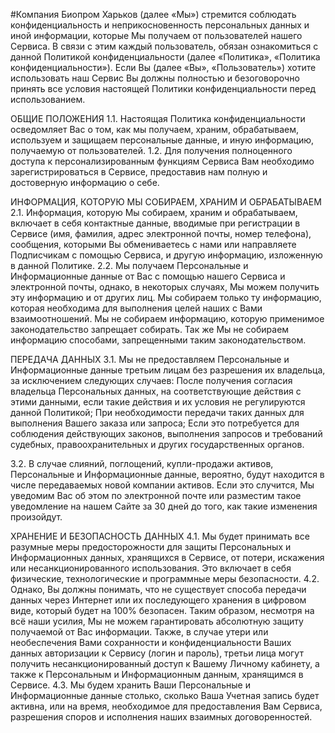 #Компания Биопром Харьков (далее «Мы») стремится соблюдать конфиденциальность и неприкосновенность персональных данных и иной информации, которые Мы получаем от пользователей нашего Сервиса. В связи с этим каждый пользователь, обязан ознакомиться с данной Политикой конфиденциальности (далее «Политика», «Политика конфиденциальности»). Если Вы (далее «Вы», «Пользователь») хотите использовать наш Сервис Вы должны полностью и безоговорочно принять все условия настоящей Политики конфиденциальности перед использованием.

ОБЩИЕ ПОЛОЖЕНИЯ 1.1. Настоящая Политика конфиденциальности осведомляет Вас о том, как мы получаем, храним, обрабатываем, используем и защищаем персональные данные, и иную информацию, получаемую от пользователей. 1.2. Для получения полноценного доступа к персонализированным функциям Сервиса Вам необходимо зарегистрироваться в Сервисе, предоставив нам полную и достоверную информацию о себе.

ИНФОРМАЦИЯ, КОТОРУЮ МЫ СОБИРАЕМ, ХРАНИМ И ОБРАБАТЫВАЕМ 2.1. Информация, которую Мы собираем, храним и обрабатываем, включает в себя контактные данные, вводимые при регистрации в Сервисе (имя, фамилия, адрес электронной почты, номер телефона), сообщения, которыми Вы обмениваетесь с нами или направляете Подписчикам с помощью Сервиса, и другую информацию, изложенную в данной Политике. 2.2. Мы получаем Персональные и Информационные данные от Вас с помощью нашего Сервиса и электронной почты, однако, в некоторых случаях, Мы можем получить эту информацию и от других лиц. Мы собираем только ту информацию, которая необходима для выполнения целей наших с Вами взаимоотношений. Мы не собираем информацию, которую применимое законодательство запрещает собирать. Так же Мы не собираем информацию способами, запрещенными таким законодательством.

ПЕРЕДАЧА ДАННЫХ 3.1. Мы не предоставляем Персональные и Информационные данные третьим лицам без разрешения их владельца, за исключением следующих случаев: После получения согласия владельца Персональных данных, на соответствующие действия с этими данными, если такие действия и их условия не регулируются данной Политикой; При необходимости передачи таких данных для выполнения Вашего заказа или запроса; Если это потребуется для соблюдения действующих законов, выполнения запросов и требований судебных, правоохранительных и других государственных органов.

3.2. В случае слияний, поглощений, купли-продажи активов, Персональные и Информационные данные, вероятно, будут находится в числе передаваемых новой компании активов. Если это случится, Мы уведомим Вас об этом по электронной почте или разместим такое уведомление на нашем Сайте за 30 дней до того, как такие изменения произойдут.

ХРАНЕНИЕ И БЕЗОПАСНОСТЬ ДАННЫХ 4.1. Мы будет принимать все разумные меры предосторожности для защиты Персональных и Информационных данных, хранящихся в Сервисе, от потери, искажения или несанкционированного использования. Это включает в себя физические, технологические и программные меры безопасности. 4.2. Однако, Вы должны понимать, что не существует способа передачи данных через Интернет или их последующего хранения в цифровом виде, который будет на 100% безопасен. Таким образом, несмотря на всё наши усилия, Мы не можем гарантировать абсолютную защиту получаемой от Вас информации. Также, в случае утери или необеспечения Вами сохранности и конфиденциальности Ваших данных авторизации к Сервису (логин и пароль), третьи лица могут получить несанкционированный доступ к Вашему Личному кабинету, а также к Персональным и Информационным данным, хранящимся в Сервисе. 4.3. Мы будем хранить Ваши Персональные и Информационные данные столько, сколько Ваша Учетная запись будет активна, или на время, необходимое для предоставления Вам Сервиса, разрешения споров и исполнения наших взаимных договоренностей.

